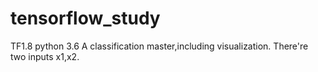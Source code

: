 # tensorflow_study
TF1.8    python 3.6
A classification master,including visualization.
There're two inputs x1,x2.
